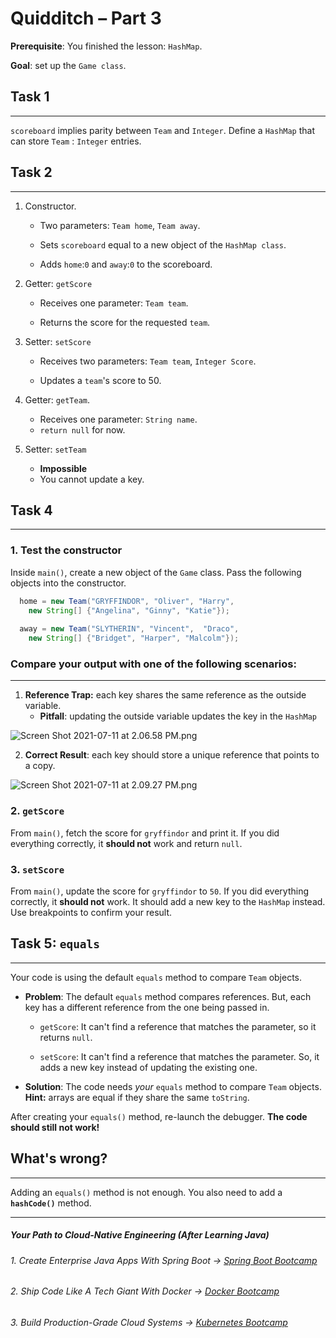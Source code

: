 # Quidditch – Part 3

**Prerequisite**: You finished the lesson: `HashMap`.

**Goal**: set up the `Game class`.

## **Task 1**
-----------------------------
`scoreboard` implies parity between `Team` and `Integer`. Define a `HashMap` that can store `Team` : `Integer` entries.

## **Task 2**
----------------------

1.  Constructor.

    -  Two parameters: `Team home`, `Team away`.

    -  Sets `scoreboard` equal to a new object of the `HashMap class`.
  
    -   Adds `home`:`0` and `away`:`0` to the scoreboard.    

2.  Getter: `getScore`

    -   Receives one parameter: `Team team`.

    -   Returns the score for the requested `team`.

3.  Setter: `setScore`

    -   Receives two parameters: `Team team`, `Integer Score`.

    -   Updates a `team`'s score to 50.

4.  Getter: `getTeam`. 
    -   Receives one parameter: `String name`.
    -   `return null` for now.
5.  Setter: `setTeam`

    -   **Impossible**
    - You cannot update a key.

## Task 4
--------------------------------

### 1. Test the constructor 

Inside `main()`, create a new object of the `Game` class. Pass the following objects into the constructor.

```java
  home = new Team("GRYFFINDOR", "Oliver", "Harry", 
    new String[] {"Angelina", "Ginny", "Katie"});
  
  away = new Team("SLYTHERIN", "Vincent",  "Draco", 
    new String[] {"Bridget", "Harper", "Malcolm"});
```
### **Compare your output with one of the following scenarios:**
---
1. **Reference Trap:** each key shares the same reference as the outside variable.
    - **Pitfall**: updating the outside variable updates the key in the `HashMap`


![Screen Shot 2021-07-11 at 2.06.58 PM.png](https://firebasestorage.googleapis.com/v0/b/learnthepart-75aed.appspot.com/o/images%2F99f9b7e8-c5e8-4e0b-ac78-7cf4adbbe131?alt=media&token=981f3924-4f89-4711-ba20-7aed3822d4e6)


2. **Correct Result**: each key should store a unique reference that points to a copy.

![Screen Shot 2021-07-11 at 2.09.27 PM.png](https://firebasestorage.googleapis.com/v0/b/learnthepart-75aed.appspot.com/o/images%2F7b9dc85d-6fdb-4996-892b-1545b4b4cbb9?alt=media&token=e9d2384f-4fe2-4365-bbfd-65f7a8371389)

### 2. `getScore`

From `main()`, fetch the score for `gryffindor` and print it. If you did everything correctly, it **should not** work and return `null`.

### 3. `setScore`

From `main()`, update the score for `gryffindor` to `50`. If you did everything correctly, it **should not** work. It should add a new key to the `HashMap` instead. Use breakpoints to confirm your result. 

## **Task 5: `equals`**
--------------------------------

Your code is using the default `equals` method to compare `Team` objects.

- **Problem**: The default `equals` method compares references. But, each key has a different reference from the one being passed in.

   - `getScore`: It can't find a reference that matches the parameter, so it returns `null`.

   - `setScore`: It can't find a reference that matches the parameter. So, it adds a new key instead of updating the existing one.

- **Solution**: The code needs *your* `equals` method to compare `Team` objects. **Hint:** arrays are equal if they share the same `toString`.

After creating your `equals()` method, re-launch the 
debugger.
**The code should still not work!**
## What's wrong?
--------------------------------
Adding an `equals()` method is not enough. You also need to add a **`hashCode()`** method.

--------
##### Your Path to Cloud-Native Engineering (After Learning Java)
###### 1. Create Enterprise Java Apps With Spring Boot → [Spring Boot Bootcamp](https://www.udemy.com/course/the-complete-spring-boot-development-bootcamp/?couponCode=SPRING_BOOTCAMP)
###### 2. Ship Code Like A Tech Giant With Docker → [Docker Bootcamp](https://www.udemy.com/course/docker-bootcamp-conquer-docker-with-real-world-projects/?couponCode=DOCKER_BOOTCAMP)
###### 3. Build Production-Grade Cloud Systems → [Kubernetes Bootcamp](https://kubernetestraining.io/)
